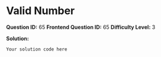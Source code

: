 
  # Valid Number
  
  **Question ID:** 65
  **Frontend Question ID:** 65
  **Difficulty Level:** 3
  
  **Solution:**  
  ```
  Your solution code here
  ```
    